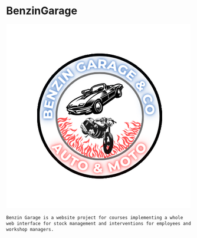 # BenzinGarage

![icon](assets/img/logo.png)

 ```
Benzin Garage is a website project for courses implementing a whole web interface for stock management and interventions for employees and workshop managers.
 ```

